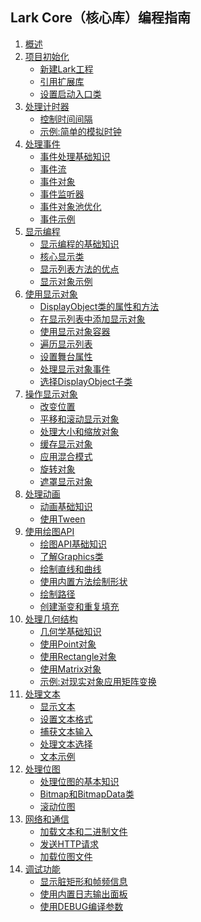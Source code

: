 Lark Core（核心库）编程指南
----------------------------

1. [概述]()
2. [项目初始化]()
	* [新建Lark工程]()
	* [引用扩展库]()
	* [设置启动入口类]()
3. [处理计时器]()
	* [控制时间间隔]()
	* [示例:简单的模拟时钟]()
4. [处理事件]()
	* [事件处理基础知识]()
	* [事件流]()
	* [事件对象]()
	* [事件监听器]()
	* [事件对象池优化]()
	* [事件示例]()
5. [显示编程]()
	* [显示编程的基础知识]()
	* [核心显示类]()
	* [显示列表方法的优点]()
	* [显示对象示例]()
6. [使用显示对象]()
	* [DisplayObject类的属性和方法]()
	* [在显示列表中添加显示对象]()
	* [使用显示对象容器]()
	* [遍历显示列表]()
	* [设置舞台属性]()
	* [处理显示对象事件]()
	* [选择DisplayObject子类]()
7. [操作显示对象]()
	* [改变位置]()
	* [平移和滚动显示对象]()
	* [处理大小和缩放对象]()
	* [缓存显示对象]()
	* [应用混合模式]()
	* [旋转对象]()
	* [遮罩显示对象]()
8. [处理动画]()
	* [动画基础知识]()
	* [使用Tween]()
9. [使用绘图API]()
	* [绘图API基础知识]()
	* [了解Graphics类]()
	* [绘制直线和曲线]()
	* [使用内置方法绘制形状]()
	* [绘制路径]()
	* [创建渐变和重复填充]()	
10. [处理几何结构]()
    * [几何学基础知识]()
    * [使用Point对象]()
	* [使用Rectangle对象]()
	* [使用Matrix对象]()
	* [示例:对现实对象应用矩阵变换]()			
11. [处理文本]()	
	* [显示文本]()
	* [设置文本格式]()
	* [捕获文本输入]()
	* [处理文本选择]()
	* [文本示例]()
12. [处理位图]()
	* [处理位图的基本知识]()
	* [Bitmap和BitmapData类]()
	* [滚动位图]()
13. [网络和通信]()
	* [加载文本和二进制文件]()
	* [发送HTTP请求]()
	* [加载位图文件]()
14. [调试功能]()
	* [显示脏矩形和帧频信息]()
	* [使用内置日志输出面板]()
	* [使用DEBUG编译参数]()
	

	
